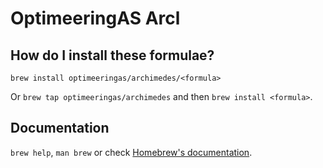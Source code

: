 # OptimeeringAS Arcl

## How do I install these formulae?

`brew install optimeeringas/archimedes/<formula>`

Or `brew tap optimeeringas/archimedes` and then `brew install <formula>`.

## Documentation

`brew help`, `man brew` or check [Homebrew's documentation](https://docs.brew.sh).
